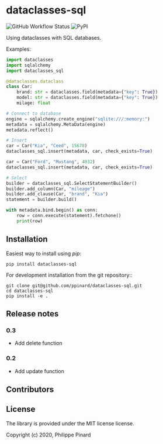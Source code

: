 # dataclasses-sql

![GitHub Workflow Status](https://img.shields.io/github/workflow/status/ppinard/dataclasses-sql/CI)
![PyPI](https://img.shields.io/pypi/v/dataclasses-sql)

Using dataclasses with SQL databases.

Examples:

```python
import dataclasses
import sqlalchemy
import dataclasses_sql

@dataclasses.dataclass
class Car:
    brand: str = dataclasses.field(metadata={"key": True})
    model: str = dataclasses.field(metadata={"key": True})
    milage: float

# Connect to database
engine = sqlalchemy.create_engine("sqlite:///:memory:")
metadata = sqlalchemy.MetaData(engine)
metadata.reflect()

# Insert
car = Car("Kia", "Ceed", 15678)
dataclasses_sql.insert(metadata, car, check_exists=True)

car = Car("Ford", "Mustang", 4032)
dataclasses_sql.insert(metadata, car, check_exists=True)

# Select
builder = dataclasses_sql.SelectStatementBuilder()
builder.add_column(Car, "mileage")
builder.add_clause(Car, "brand", "Kia")
statement = builder.build()

with metadata.bind.begin() as conn:
    row = conn.execute(statement).fetchone()
    print(row)
```

## Installation

Easiest way to install using *pip*:

```
pip install dataclasses-sql
```

For development installation from the git repository::

```
git clone git@github.com/ppinard/dataclasses-sql.git
cd dataclasses-sql
pip install -e .
```

## Release notes

### 0.3

* Add delete function

### 0.2

* Add update function


## Contributors


## License

The library is provided under the MIT license license.

Copyright (c) 2020, Philippe Pinard





